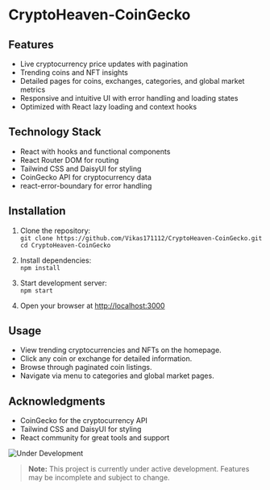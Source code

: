 # CryptoHeaven-CoinGecko
## Features
- Live cryptocurrency price updates with pagination
- Trending coins and NFT insights
- Detailed pages for coins, exchanges, categories, and global market metrics
- Responsive and intuitive UI with error handling and loading states
- Optimized with React lazy loading and context hooks


## Technology Stack
- React with hooks and functional components
- React Router DOM for routing
- Tailwind CSS and DaisyUI for styling
- CoinGecko API for cryptocurrency data
- react-error-boundary for error handling
## Installation

1. Clone the repository:  
   `git clone https://github.com/Vikas171112/CryptoHeaven-CoinGecko.git`  
   `cd CryptoHeaven-CoinGecko`

2. Install dependencies:  
   `npm install`

3. Start development server:  
   `npm start`

4. Open your browser at [http://localhost:3000](http://localhost:5173)

## Usage

- View trending cryptocurrencies and NFTs on the homepage.
- Click any coin or exchange for detailed information.
- Browse through paginated coin listings.
- Navigate via menu to categories and global market pages.
## Acknowledgments

- CoinGecko for the cryptocurrency API  
- Tailwind CSS and DaisyUI for styling  
- React community for great tools and support








![Under Development](https://img.shields.io/badge/status-in--development-yellow)

> **Note:** This project is currently under active development. Features may be incomplete and subject to change.
